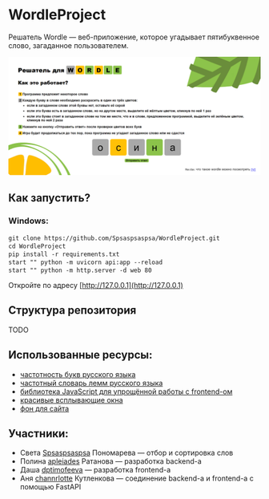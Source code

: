 # WordleProject

Решатель Wordle — веб-приложение, которое угадывает пятибуквенное слово, загаданное пользователем.

![image](img/screen.png)

## Как запустить?

### Windows:

```shell
git clone https://github.com/Spsaspsaspsa/WordleProject.git
cd WordleProject
pip install -r requirements.txt
start "" python -m uvicorn api:app --reload 
start "" python -m http.server -d web 80 
```

Откройте по адресу [http://127.0.0.1](http://127.0.0.1)

## Структура репозитория

TODO

## Использованные ресурсы:
- [частотность букв русского языка](http://dict.ruslang.ru/freq.php?act=show&dic=freq_letters&title=%D7%E0%F1%F2%EE%F2%ED%EE%F1%F2%FC%20%E1%F3%EA%E2%20%F0%F3%F1%F1%EA%EE%E3%EE%20%E0%EB%F4%E0%E2%E8%F2%E0)
- [частотный словарь лемм русского языка](http://dict.ruslang.ru/freq.php?act=show&dic=freq_freq&title=%D7%E0%F1%F2%EE%F2%ED%FB%E9%20%F1%EF%E8%F1%EE%EA%20%EB%E5%EC%EC)
- [библиотека JavaScript для упрощённой работы с frontend-ом](https://p5js.org/)
- [красивые всплывающие окна](https://sweetalert2.github.io/)
- [фон для сайта](https://ru.freepik.com/free-vector/tangerine-fruit-blue-background-design-resource_34371798.htm#fromView=image_search_similar&page=1&position=30&uuid=53836c59-0807-4d97-963b-a44b9ae6b815)

## Участники:

- Света [Spsaspsaspsa](https://github.com/Spsaspsaspsa) Пономарева — отбор и сортировка слов
- Полина [apleiades](https://github.com/apleiades) Ратанова — разработка backend-а
- Даша [dptimofeeva](https://github.com/dptimofeeva)  — разработка frontend-а
- Аня [channrlotte](https://github.com/channrlotte) Кутленкова — соединение backend-а и frontend-а с помощью FastAPI
